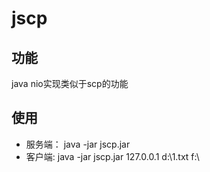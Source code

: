 # jscp
## 功能
java nio实现类似于scp的功能
## 使用
- 服务端：
java -jar jscp.jar
- 客户端:
java -jar jscp.jar 127.0.0.1 d:\\1.txt f:\\
